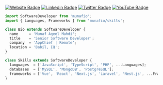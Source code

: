 [![Website Badge](https://img.shields.io/badge/Blog-000000?style=for-the-badge&logo=google-chrome&logoColor=white)](https://munafio.com)
[![Linkedin Badge](https://img.shields.io/badge/-LinkedIn-0e76a8?style=for-the-badge&logo=Linkedin&logoColor=white)](https://linkedin.com/in/munafio)
[![Twitter Badge](https://img.shields.io/badge/-Twitter-00acee?style=for-the-badge&logo=Twitter&logoColor=white)](https://twitter.com/munafiofficial)
[![YouTube Badge](https://img.shields.io/badge/-YouTube-e4405f?style=for-the-badge&logo=Youtube&logoColor=white)](https://youtube.com/munafio/)

```javascript
import SoftwareDeveloper from 'munafio';
import { Languages, Frameworks } from 'munafio/skills';

class Bio extends SoftwareDeveloper {
  name     = 'Munaf Aqeel Mahdi';
  title    = 'Senior Software Developer';
  company  = 'AppChief | Remote';
  location = 'Babil, IQ';
}

class Skills extends SoftwareDeveloper {
  languages  = ['JavaScript', 'TypeScript', 'PHP', ...Languages];
  databases  = ['MySQL', 'MongoDB', 'PostgreSQL'];
  frameworks = ['Vue', 'React', 'Next.js', 'Laravel', 'Nest.js', ...Frameworks];
}

```

